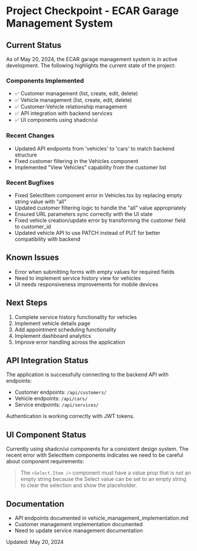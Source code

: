 # Project Checkpoint - ECAR Garage Management System

## Current Status

As of May 20, 2024, the ECAR garage management system is in active development. The following highlights the current state of the project:

### Components Implemented
- ✅ Customer management (list, create, edit, delete)
- ✅ Vehicle management (list, create, edit, delete)
- ✅ Customer-Vehicle relationship management
- ✅ API integration with backend services
- ✅ UI components using shadcn/ui

### Recent Changes
- Updated API endpoints from 'vehicles' to 'cars' to match backend structure
- Fixed customer filtering in the Vehicles component
- Implemented "View Vehicles" capability from the customer list

### Recent Bugfixes
- Fixed SelectItem component error in Vehicles.tsx by replacing empty string value with "all"
- Updated customer filtering logic to handle the "all" value appropriately
- Ensured URL parameters sync correctly with the UI state
- Fixed vehicle creation/update error by transforming the customer field to customer_id
- Updated vehicle API to use PATCH instead of PUT for better compatibility with backend

## Known Issues
- Error when submitting forms with empty values for required fields
- Need to implement service history view for vehicles
- UI needs responsiveness improvements for mobile devices

## Next Steps
1. Complete service history functionality for vehicles
2. Implement vehicle details page
3. Add appointment scheduling functionality
4. Implement dashboard analytics
5. Improve error handling across the application

## API Integration Status
The application is successfully connecting to the backend API with endpoints:
- Customer endpoints: `/api/customers/`
- Vehicle endpoints: `/api/cars/`
- Service endpoints: `/api/services/`

Authentication is working correctly with JWT tokens.

## UI Component Status
Currently using shadcn/ui components for a consistent design system. The recent error with SelectItem components indicates we need to be careful about component requirements:

> The `<Select.Item />` component must have a value prop that is not an empty string because the Select value can be set to an empty string to clear the selection and show the placeholder.

## Documentation
- API endpoints documented in vehicle_management_implementation.md
- Customer management implementation documented
- Need to update service management documentation

Updated: May 20, 2024